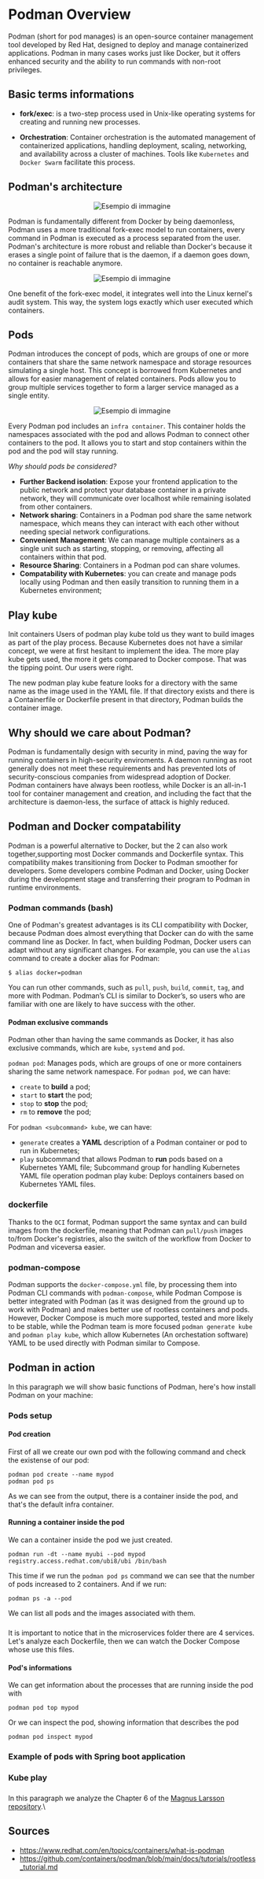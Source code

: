 # Podman Overview
Podman (short for pod manages) is an open-source container management tool developed by Red Hat, designed to deploy and manage containerized applications. Podman in many cases works just like Docker, but it offers enhanced security and the ability to run commands with non-root privileges.

## Basic terms informations 
 - **fork/exec**: is a two-step process used in Unix-like operating systems for creating and running new processes. 

- **Orchestration**: Container orchestration is the automated management of containerized applications, handling deployment, scaling, networking, and availability across a cluster of machines. Tools like ```Kubernetes``` and ```Docker Swarm``` facilitate this process.

## Podman's architecture
<p align="center">
  <img src="images/dockerAndPodman.png" alt="Esempio di immagine" />
</p>
Podman is fundamentally different from Docker by being daemonless, Podman uses a more traditional fork-exec model to run containers, every command in Podman is executed as a process separated from the user. 
Podman's architecture is more robust and reliable than Docker's because it erases a single point of failure that is the daemon, if a daemon goes down, no container is reachable anymore.

<p align="center">
  <img src="images/daemonless.JPG" alt="Esempio di immagine" />
</p>

One benefit of the fork-exec model, it integrates well into the Linux kernel's audit system. This way, the system logs exactly which user executed which containers. 


## Pods

Podman introduces the concept of pods, which are groups of one or more containers that share the same network namespace and storage resources simulating a single host. This concept is borrowed from Kubernetes and allows for easier management of related containers. Pods allow you to group multiple services
together to form a larger service managed as a single entity.

<p align="center">
  <img src="images/pods.JPG" alt="Esempio di immagine" />
</p>

Every Podman pod includes an `infra container`. This container holds the namespaces associated with the pod and allows Podman to connect other containers to the pod. It allows you to start and stop containers within the pod and the pod will stay running.

*Why should pods be considered?*
 - **Further Backend isolation**: Expose your frontend application to the public network and protect your database container in a private network, they will communicate over localhost while remaining isolated from other containers.
 - **Network sharing**: Containers in a Podman pod share the same network namespace, which means they can interact with each other without needing special network configurations.
 - **Convenient Management**: We can manage multiple containers as a single unit such as starting, stopping, or removing, affecting all containers within that pod.
 - **Resource Sharing**: Containers in a Podman pod can share volumes.
 - **Compatability with Kubernetes**: you can create and manage pods locally using Podman and then easily transition to running them in a Kubernetes environment;


## Play kube
Init containers
Users of podman play kube told us they want to build images as part of the play process. Because Kubernetes does not have a similar concept, we were at first hesitant to implement the idea. The more play kube gets used, the more it gets compared to Docker compose. That was the tipping point. Our users were right.

The new podman play kube feature looks for a directory with the same name as the image used in the YAML file. If that directory exists and there is a Containerfile or Dockerfile present in that directory, Podman builds the container image.


## Why should we care about Podman?  

Podman is fundamentally design with security in mind, paving the way for running containers in high-security enviroments. A daemon running as root generally does not meet these requirements and has prevented lots of security-conscious companies from widespread adoption of Docker. Podman containers have always been rootless, while Docker is an all-in-1 tool for container management and creation, and including the fact that the architecture is daemon-less, the surface of attack is highly reduced.

## Podman and Docker compatability 
Podman is a powerful alternative to Docker, but the 2 can also work together,supporting most Docker commands and Dockerfile syntax. This compatibility makes transitioning from Docker to Podman smoother for developers. Some developers combine Podman and Docker, using Docker during the development stage and transferring their program to Podman in runtime environments. 


### Podman commands (bash)
One of Podman's greatest advantages is its CLI compatibility with Docker, because Podman does almost everything that Docker can do with the same command line as Docker. In fact, when building Podman, Docker users can adapt without any significant changes. For example, you can use the ```alias``` command to create a docker alias for Podman:
```
$ alias docker=podman
```
You can run other commands, such as ```pull```, ```push```, ```build```, ```commit```, ```tag```, and more with Podman. Podman’s CLI is similar to Docker’s, so users who are familiar with one are likely to have success with the other.

#### Podman exclusive commands
Podman other than having the same commands as Docker, it has also exclusive commands, which are ```kube```,
```systemd``` and ```pod```.

```podman pod```: Manages pods, which are groups of one or more containers sharing the same network namespace.
  For ```podman pod```, we can have:
  - ```create``` to **build** a pod;
  - ```start``` to **start** the pod;
  - ```stop``` to **stop** the pod;
  - ```rm``` to **remove** the pod;


  For ```podman <subcommand> kube```, we can have:
  - ```generate``` creates a **YAML** description of a Podman container or pod to run in Kubernetes;
  - ```play``` subcommand that allows Podman to **run** pods based on a Kubernetes YAML file;
Subcommand group for handling Kubernetes YAML file operation
podman play kube: Deploys containers based on Kubernetes YAML files.

<yaml file-name>

### dockerfile
Thanks to the ```OCI``` format, Podman support the same syntax and can build images from the dockerfile, meaning that Podman can ```pull/push``` images to/from Docker's registries, also the switch of the workflow from Docker to Podman and viceversa easier. 


### podman-compose
Podman supports the ```docker-compose.yml``` file, by processing them into Podman CLI commands with ```podman-compose```, while Podman Compose is better integrated with Podman (as it was designed from the ground up to work with Podman) and makes better use of rootless containers and pods. However, Docker Compose is much more supported, tested and more likely to be stable, while the Podman team is more focused ```podman generate kube``` and ```podman play kube```, which allow Kubernetes (An orchestation software) YAML to be used directly with Podman similar to Compose.


## Podman in action
In this paragraph we will show basic functions of Podman, here's how install Podman on your machine:



### Pods setup
#### Pod creation
First of all we create our own pod with the following command and check the existense of our pod:
```
podman pod create --name mypod
podman pod ps
```
As we can see from the output, there is a container inside the pod, and that's the default infra container.

#### Running a container inside the pod
We can a container inside the pod we just created.
```
podman run -dt --name myubi --pod mypod registry.access.redhat.com/ubi8/ubi /bin/bash
```
This time if we run the `podman pod ps` command we can see that the number of pods increased to 2 containers. And if we run:
```
podman ps -a --pod
```
We can list all pods and the images associated with them.
###


It is important to notice that in the microservices folder there are 4 services. Let's analyze each Dockerfile, then we can watch the Docker Compose whose use this files.

#### Pod's informations

We can get information about the processes that are running inside the pod with 
```
podman pod top mypod
```

Or we can inspect the pod, showing information that describes the pod
```
podman pod inspect mypod
```
### Example of pods with Spring boot application
### Kube play




###
In this paragraph we analyze the Chapter 6 of the [Magnus Larsson repository](https://github.com/PacktPublishing/Microservices-with-Spring-Boot-and-Spring-Cloud-Third-Edition/tree/main/Chapter06).\
## Sources
- https://www.redhat.com/en/topics/containers/what-is-podman
- https://github.com/containers/podman/blob/main/docs/tutorials/rootless_tutorial.md
